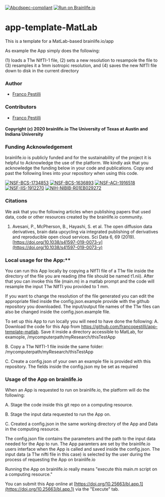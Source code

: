 [![Abcdspec-compliant](https://img.shields.io/badge/ABCD_Spec-v1.1-green.svg)](https://github.com/brain-life/abcd-spec)
[![Run on Brainlife.io](https://img.shields.io/badge/Brainlife-bl.app.1-blue.svg)](https://doi.org/10.25663/bl.app.1)

# app-template-MatLab
This is a template for a MatLab-based brainlife.io/app

As example the App simply does the following:

(1) loads a T1w NIfTI-1 file, 
(2) sets a new resolution to resampole the file to
(3) resamples it a 1mm isotropic resolution, and 
(4) saves the new NIfTI file down to disk in the current directory
 
### Author
- [Franco Pestilli](pestilli@utexas.edu)

### Contributors
- [Franco Pestilli](pestilli@utexas.edu)

#### Copyright (c) 2020 brainlife.io The University of Texas at Austin and Indiana University

### Funding Acknowledgement
brainlife.io is publicly funded and for the sustainability of the project it is helpful to Acknowledge the use of the platform. We kindly ask that you acknowledge the funding below in your code and publications. Copy and past the following lines into your repository when using this code.

[![NSF-BCS-1734853](https://img.shields.io/badge/NSF_BCS-1734853-blue.svg)](https://nsf.gov/awardsearch/showAward?AWD_ID=1734853)
[![NSF-BCS-1636893](https://img.shields.io/badge/NSF_BCS-1636893-blue.svg)](https://nsf.gov/awardsearch/showAward?AWD_ID=1636893)
[![NSF-ACI-1916518](https://img.shields.io/badge/NSF_ACI-1916518-blue.svg)](https://nsf.gov/awardsearch/showAward?AWD_ID=1916518)
[![NSF-IIS-1912270](https://img.shields.io/badge/NSF_IIS-1912270-blue.svg)](https://nsf.gov/awardsearch/showAward?AWD_ID=1912270)
[![NIH-NIBIB-R01EB029272](https://img.shields.io/badge/NIH_NIBIB-R01EB029272-green.svg)](https://grantome.com/grant/NIH/R01-EB029272-01)

### Citations
We ask that you the following articles when publishing papers that used data, code or other resources created by the brainlife.io community.

1. Avesani, P., McPherson, B., Hayashi, S. et al. The open diffusion data derivatives, brain data upcycling via integrated publishing of derivatives and reproducible open cloud services. Sci Data 6, 69 (2019). [https://doi.org/10.1038/s41597-019-0073-y](https://doi.org/10.1038/s41597-019-0073-y)

### Local usage for the App:**
You can run this App locally by copying a NIfTI file of a T1w file inside the directory of the file you are reading (the file should be named t1.nii). After that you can invoke this file (main.m) in a matlab prompt and the code will resample the input T1w NIfTI you provided to 1 mm.

If you want to change the resolution of the file generated you can edit the appropriate filed inside the config.json.example provide with the github repository you downloaded. The input/output file names of the T1w files can also be changed inside the config.json.example file.
 
To set up this App to run locally you will need to have done the following:
A. Download the code for this App from https://github.com/francopestilli/app-template-matlab. Save it inside a directory accessible to MatLab, for examople, /mycomputerpath/myResearch/thisTestApp

B. Copy a T1w NIfTI-1 file inside the same folder: /mycomputerpath/myResearch/thisTestApp

C. Create a config.json of your own an example file is provided with this repository. The fields inside the config.json my be set as required

### Usage of the App on brainlife.io

When an App is requested to run on brainlife.io, the platform will do the following:

A. Stage the code inside this git repo on a computing resource.

B. Stage the input data requested to run the App on.

C. Created a config.json in the same working directory of the App and Data in the computing resource.

The config.json file contains the parameters and the path to the input data needed for the App to run. The App paramters are set by the brainlife.io users interface when the App is called and saved inside the config.json. The input data (a T1w nifti file in this case) is selected by the user during the process of requesting the App on brainlife.io 

Running the App on brainlife.io really means "execute this main.m script on a computing resource." 

You can submit this App online at [https://doi.org/10.25663/bl.app.1](https://doi.org/10.25663/bl.app.1) via the "Execute" tab.
